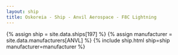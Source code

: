 ```yaml
---
layout: ship
title: Oskoreia - Ship - Anvil Aerospace - F8C Lightning
---
```

{% assign ship = site.data.ships[197] %}
{% assign manufacturer = site.data.manufacturers[ANVL] %}
{% include ship.html ship=ship manufacturer=manufacturer %}
